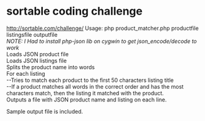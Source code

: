 # sortable coding challenge
http://sortable.com/challenge/
Usage: php product_matcher.php productfile listingsfile outputfile  
*NOTE: I Had to install php-json lib on cygwin to get json_encode/decode to work*  
Loads JSON product file  
Loads JSON listings file  
Splits the product name into words  
For each listing  
--Tries to match each product to the first 50 characters listing title  
--If a product matches all words in the correct order and has the most characters match, then the listing it matched with the product.  
Outputs a file with JSON product name and listing on each line.

Sample output file is included.
